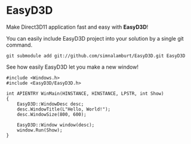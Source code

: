 EasyD3D
=======

Make Direct3D11 application fast and easy with **EasyD3D**!

You can easily include EasyD3D project into your solution by a single git command.

    git submodule add git://github.com/simnalamburt/EasyD3D.git EasyD3D

See how easily EasyD3D let you make a new window!

    #include <Windows.h>
    #include <EasyD3D/EasyD3D.h>
    
    int APIENTRY WinMain(HINSTANCE, HINSTANCE, LPSTR, int Show)
    {
        EasyD3D::WindowDesc desc;
        desc.WindowTitle(L"Hello, World!");
        desc.WindowSize(800, 600);

        EasyD3D::Window window(desc);
        window.Run(Show);
    }
